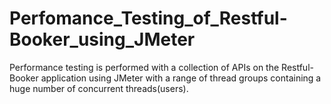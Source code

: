 # Perfomance_Testing_of_Restful-Booker_using_JMeter
Performance testing is performed with a collection of APIs on the Restful-Booker application using JMeter with a range of thread groups containing a huge number of concurrent threads(users).
